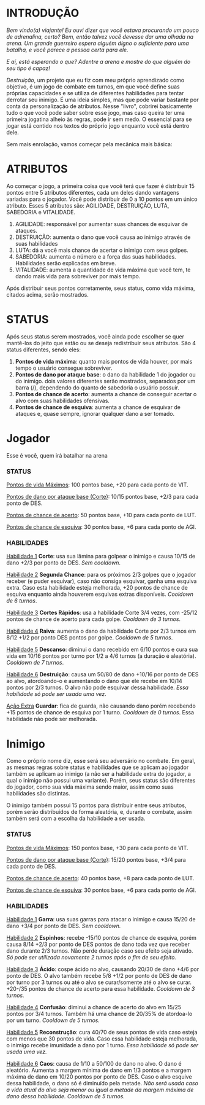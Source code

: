 # **INTRODUÇÃO**

*Bem vindo(a) viajante! Eu ouvi dizer que você estava procurando um pouco de adrenalina, certo? Bem, então talvez você devesse dar uma olhada na arena. Um grande guerreiro espera alguém digno o suficiente para uma batalha, e você parece a pessoa certa para ele.*

*E aí, está esperando o que? Adentre a arena e mostre do que alguém do seu tipo é capaz!*



*Destruição*, um projeto que eu fiz com meu próprio aprendizado como objetivo, é um jogo de combate em turnos, em que você define suas próprias capacidades e se utiliza de diferentes habilidades para tentar derrotar seu inimigo. É uma ideia simples, mas que pode variar bastante por conta da personalização de atributos. Nesse "livro", cobrirei basicamente tudo o que você pode saber sobre esse jogo, mas caso queira ter uma primeira jogatina alheio às regras, pode ir sem medo. O essencial para se jogar está contido nos textos do próprio jogo enquanto você está dentro dele. 

Sem mais enrolação, vamos começar pela mecânica mais básica: 

# **ATRIBUTOS**

Ao começar o jogo, a primeira coisa que você terá que fazer é distribuir 15 pontos entre 5 atributos diferentes, cada um deles dando vantagens variadas para o jogador. Você pode distribuir de 0 a 10 pontos em um único atributo. Esses 5 atributos são: AGILIDADE, DESTRUIÇÃO, LUTA, SABEDORIA e VITALIDADE.

1. AGILIDADE: responsável por aumentar suas chances de esquivar de ataques.
2. DESTRUIÇÃO: aumenta o dano que você causa ao inimigo através de suas habilidades
3. LUTA: dá a você mais chance de acertar o inimigo com seus golpes.
4. SABEDORIA: aumenta o número e a força das suas habilidades. Habilidades serão explicadas em breve.
5. VITALIDADE: aumenta a quantidade de vida máxima que você tem, te dando mais vida para sobreviver por mais tempo.

Após distribuir seus pontos corretamente, seus status, como vida máxima, citados acima, serão mostrados.



# STATUS

Após seus status serem mostrados, você ainda pode escolher se quer mantê-los do jeito que estão ou se deseja redistribuir seus atributos. São 4 status diferentes, sendo eles:

1. **Pontos de vida máxima**: quanto mais pontos de vida houver, por mais tempo o usuário consegue sobreviver.
2. **Pontos de dano por ataque base**: o dano da habilidade 1 do jogador ou do inimigo. dois valores diferentes serão mostrados, separados por um barra (/), dependendo do quanto de sabedoria o usuário possuir.
3. **Pontos de chance de acerto**: aumenta a chance de conseguir acertar o alvo com suas habilidades ofensivas.
4. **Pontos de chance de esquiva**: aumenta a chance de esquivar de ataques e, quase sempre, ignorar qualquer dano a ser tomado.



# Jogador

Esse é você, quem irá batalhar na arena



### **STATUS**

<u>Pontos de vida Máximos</u>: 100 pontos base, +20 para cada ponto de VIT.

<u>Pontos de dano por ataque base (Corte)</u>: 10/15 pontos base, +2/3 para cada ponto de DES.

<u>Pontos de chance de acerto</u>: 50 pontos base, +10 para cada ponto de LUT.

<u>Pontos de chance de esquiva</u>: 30 pontos base, +6 para cada ponto de AGI.



### HABILIDADES



<u>Habilidade 1</u> **Corte**: usa sua lâmina para golpear o inimigo e causa 10/15 de dano +2/3 por ponto de DES. *Sem cooldown*.

<u>Habilidade 2</u>  **Segunda Chance**: para os próximos 2/3 golpes que o jogador receber (e puder esquivar), caso não consiga esquivar, ganha uma esquiva extra. Caso esta habilidade esteja melhorada, +20 pontos de chance de esquiva enquanto ainda houverem esquivas extras disponíveis. *Cooldown de 6 turnos*.

<u>Habilidade 3</u> **Cortes Rápidos**:  usa a habilidade Corte 3/4 vezes, com -25/12 pontos de chance de acerto para cada golpe. *Cooldown de 3 turnos*.

<u>Habilidade 4</u> **Raiva**: aumenta o dano da habilidade Corte por 2/3 turnos em 8/12 +1/2 por ponto DES pontos por golpe. *Cooldown de 5 turnos*.

<u>Habilidade 5</u> **Descanso**: diminui o dano recebido em 6/10 pontos e cura sua vida em 10/16 pontos por turno por 1/2 a 4/6 turnos (a duração é aleatória). *Cooldown de 7 turnos*.

<u>Habilidade 6</u> **Destruição**: causa um 50/80 de dano +10/16 por ponto de DES ao alvo, atordoando-o e aumentando o dano que ele recebe em 10/14 pontos por 2/3 turnos. O alvo não pode esquivar dessa habilidade. *Essa habilidade só pode ser usada uma vez*.

<u>Ação Extra</u> **Guardar**: fica de guarda, não causando dano porém recebendo +15 pontos de chance de esquiva por 1 turno. *Cooldown* *de 0 turnos*. Essa habilidade não pode ser melhorada.



# Inimigo

Como o próprio nome diz, esse será seu adversário no combate. Em geral, as mesmas regras sobre status e habilidades que se aplicam ao jogador também se aplicam ao inimigo (a não ser a habilidade extra do jogador, a qual o inimigo não possui uma variante). Porém, seus status são diferentes do jogador, como sua vida máxima sendo maior, assim como suas habilidades são distintas. 

O inimigo também possui 15 pontos para distribuir entre seus atributos, porém serão distribuídos de forma aleatória, e, durante o combate, assim também será com a escolha da habilidade a ser usada.



### **STATUS**

<u>Pontos de vida Máximos</u>: 150 pontos base, +30 para cada ponto de VIT.

<u>Pontos de dano por ataque base (Corte)</u>: 15/20 pontos base, +3/4 para cada ponto de DES.

<u>Pontos de chance de acerto</u>: 40 pontos base, +8 para cada ponto de LUT.

<u>Pontos de chance de esquiva</u>: 30 pontos base, +6 para cada ponto de AGI.



### HABILIDADES

<u>Habilidade 1</u> **Garra**: usa suas garras para atacar o inimigo e causa 15/20 de dano +3/4 por ponto de DES. *Sem cooldown.*

<u>Habilidade 2</u> **Espinhos**: recebe -15/10 pontos de chance de esquiva, porém causa 8/14 +2/3 por ponto de DES pontos de dano toda vez que receber dano durante 2/3 turnos. Não perde duração caso seu efeito seja ativado. *Só pode ser utilizada novamente 2 turnos após o fim de seu efeito.*

<u>Habilidade 3</u> **Ácido**: cospe ácido no alvo, causando 20/30 de dano +4/6 por ponto de DES. O alvo também recebe 5/8 +1/2 por ponto de DES de dano por turno por 3 turnos ou até o alvo se curar/somente até o alvo se curar. +20-/35 pontos de chance de acerto para essa habilidade. *Cooldown de 3 turnos.*

<u>Habilidade 4</u> **Confusão**: diminui a chance de acerto do alvo em 15/25 pontos por 3/4 turnos. Também há uma chance  de 20/35% de atordoa-lo por um turno. *Cooldown de 5 turnos.*

<u>Habilidade 5</u> **Reconstrução**: cura 40/70 de seus pontos de vida caso esteja com menos que 30 pontos de vida. Caso essa habilidade esteja melhorada, o inimigo recebe imunidade a dano por 1 turno. *Essa habilidade só pode ser usada uma vez.*

<u>Habilidade 6</u> **Caos**: causa de 1/10 a 50/100 de dano no alvo. O dano é aleatório. Aumenta a margem mínima de dano em 1/3 pontos e a margem máxima de dano em 10/20 pontos por ponto de DES. Caso o alvo esquive dessa habilidade, o dano só é diminuído pela metade. *Não será usada caso a vida atual do alvo seja menor ou igual a metade da margem máxima de dano dessa habilidade. Cooldown de 5 turnos.*
